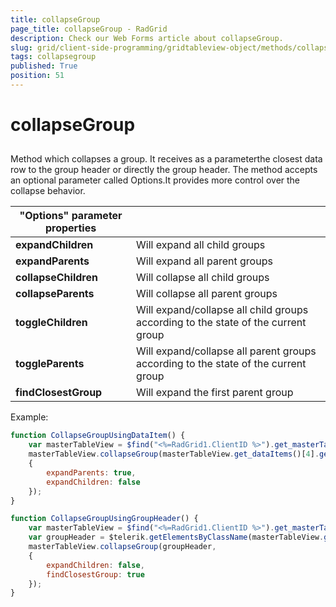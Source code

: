 ```yaml
---
title: collapseGroup
page_title: collapseGroup - RadGrid
description: Check our Web Forms article about collapseGroup.
slug: grid/client-side-programming/gridtableview-object/methods/collapsegroup
tags: collapsegroup
published: True
position: 51
---
```


# collapseGroup



## 

Method which collapses a group. It receives as a parameterthe closest data row to the group header or directly the group header. The method accepts an optional parameter called Options.It provides more control over the collapse behavior.


|  **"Options" parameter properties**  |  |
| ------ | ------ |
| **expandChildren** |Will expand all child groups|
| **expandParents** |Will expand all parent groups|
| **collapseChildren** |Will collapse all child groups|
| **collapseParents** |Will collapse all parent groups|
| **toggleChildren** |Will expand/collapse all child groups according to the state of the current group|
| **toggleParents** |Will expand/collapse all parent groups according to the state of the current group|
| **findClosestGroup** |Will expand the first parent group|

Example:

````JavaScript
function CollapseGroupUsingDataItem() {
    var masterTableView = $find("<%=RadGrid1.ClientID %>").get_masterTableView();
    masterTableView.collapseGroup(masterTableView.get_dataItems()[4].get_element(),
    {
        expandParents: true,
        expandChildren: false
    });
}

function CollapseGroupUsingGroupHeader() {
    var masterTableView = $find("<%=RadGrid1.ClientID %>").get_masterTableView();
    var groupHeader = $telerik.getElementsByClassName(masterTableView.get_element(), "rgGroupHeader")[4];
    masterTableView.collapseGroup(groupHeader,
    {
        expandChildren: false,
        findClosestGroup: true
    });
}
````


